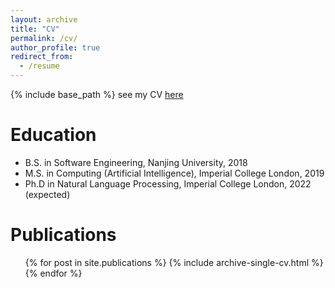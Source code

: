 ```yaml
---
layout: archive
title: "CV"
permalink: /cv/
author_profile: true
redirect_from:
  - /resume
---
```


{% include base_path %}
see my CV [here](https://nickeilf.github.io/files/My_CV.pdf)

Education
======
* B.S. in Software Engineering, Nanjing University, 2018
* M.S. in Computing (Artificial Intelligence), Imperial College London, 2019
* Ph.D in Natural Language Processing, Imperial College London, 2022 (expected)

<!-- Work experience
======
* Summer 2015: Research Assistant
  * Github University
  * Duties included: Tagging issues
  * Supervisor: Professor Git

* Fall 2015: Research Assistant
  * Github University
  * Duties included: Merging pull requests
  * Supervisor: Professor Hub -->
  
<!-- Skills
======
* Skill 1
* Skill 2
  * Sub-skill 2.1
  * Sub-skill 2.2
  * Sub-skill 2.3
* Skill 3 -->

Publications
======
  <ul>{% for post in site.publications %}
    {% include archive-single-cv.html %}
  {% endfor %}</ul>
  
<!-- Talks
======
  <ul>{% for post in site.talks %}
    {% include archive-single-talk-cv.html %}
  {% endfor %}</ul> -->
  
<!-- Teaching
======
  <ul>{% for post in site.teaching %}
    {% include archive-single-cv.html %}
  {% endfor %}</ul> -->
<!--   
Service and leadership
======
* Currently signed in to 43 different slack teams -->
